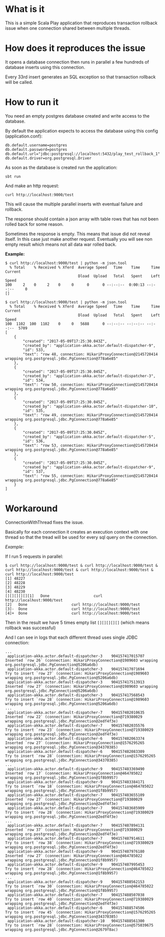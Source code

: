 # What is it

This is a simple Scala Play application that reproduces transaction rollback issue when one connection shared between multiple threads.

# How does it reproduces the issue

It opens a database connection then runs in parallel a few hundreds of database inserts using this connection.

Every 33rd insert generates an SQL exception so that transaction rollback will be called.

# How to run it

You need an empty postgres database created and write access to the database.

By default the application expects to access the database using this config (application.conf):
    
    db.default.username=postgres
    db.default.password=postgres
    db.default.url="jdbc:postgresql://localhost:5432/play_test_rollback_1"
    db.default.driver=org.postgresql.Driver

As soon as the database is created run the application:

    sbt run

And make an http request:

    curl http://localhost:9000/test

This will cause the multiple parallel inserts with eventual failure and rollback.

The response should contain a json array with table rows that has not been rolled back for some reason.

Sometimes the response is empty. This means that issue did not reveal itself. In this case just make another request. Eventually you will see non empty result which means not all data war rolled back.


**Example:**
    
    $ curl http://localhost:9000/test | python -m json.tool
      % Total    % Received % Xferd  Average Speed   Time    Time     Time  Current
                                     Dload  Upload   Total   Spent    Left  Speed
    100     2    0     2    0     0      0      0 --:--:--  0:00:13 --:--:--     0
    []

    $ curl http://localhost:9000/test | python -m json.tool
      % Total    % Received % Xferd  Average Speed   Time    Time     Time  Current
                                     Dload  Upload   Total   Spent    Left  Speed
    100  1102  100  1102    0     0   5688      0 --:--:-- --:--:-- --:--:--  5709
    [
        {
            "created": "2017-05-09T17:25:30.043Z",
            "created_by": "application-akka.actor.default-dispatcher-9",
            "id": 533,
            "text": "row 48, connection: HikariProxyConnection@2145720414 wrapping org.postgresql.jdbc.PgConnection@778a6e85"
        },
        {
            "created": "2017-05-09T17:25:30.045Z",
            "created_by": "application-akka.actor.default-dispatcher-3",
            "id": 534,
            "text": "row 50, connection: HikariProxyConnection@2145720414 wrapping org.postgresql.jdbc.PgConnection@778a6e85"
        },
        {
            "created": "2017-05-09T17:25:30.045Z",
            "created_by": "application-akka.actor.default-dispatcher-10",
            "id": 535,
            "text": "row 49, connection: HikariProxyConnection@2145720414 wrapping org.postgresql.jdbc.PgConnection@778a6e85"
        },
        {
            "created": "2017-05-09T17:25:30.045Z",
            "created_by": "application-akka.actor.default-dispatcher-5",
            "id": 536,
            "text": "row 53, connection: HikariProxyConnection@2145720414 wrapping org.postgresql.jdbc.PgConnection@778a6e85"
        },
        {
            "created": "2017-05-09T17:25:30.045Z",
            "created_by": "application-akka.actor.default-dispatcher-9",
            "id": 537,
            "text": "row 55, connection: HikariProxyConnection@2145720414 wrapping org.postgresql.jdbc.PgConnection@778a6e85"
        }
    ]


# Workaround

ConnectionWithThread fixes the issue. 

Basically for each connection it creates an execution context with one thread so that the tread will be used for every sql query on the connection.

*Example:*

If I run 5 requests in parallel:
    
    $ curl http://localhost:9000/test & curl http://localhost:9000/test & curl http://localhost:9000/test & curl http://localhost:9000/test & curl http://localhost:9000/test
    [1] 48227
    [2] 48228
    [3] 48229
    [4] 48230
    [][][][][][1]   Done                    curl http://localhost:9000/test
    [2]   Done                    curl http://localhost:9000/test
    [3]-  Done                    curl http://localhost:9000/test
    [4]+  Done                    curl http://localhost:9000/test

Then in the result we have 5 times empty list `[][][][][]` (which means rollback was successful)

And I can see in logs that each different thread uses single JDBC connection:

    ...    
     application-akka.actor.default-dispatcher-3	904157417015707 				Inserted `row 26` (connection: HikariProxyConnection@1989603 wrapping org.postgresql.jdbc.PgConnection@5206a6db)
     application-akka.actor.default-dispatcher-3	904157417071694 		Try to insert `row 27` (connection: HikariProxyConnection@1989603 wrapping org.postgresql.jdbc.PgConnection@5206a6db)
     application-akka.actor.default-dispatcher-3	904157417513913 				Inserted `row 27` (connection: HikariProxyConnection@1989603 wrapping org.postgresql.jdbc.PgConnection@5206a6db)
     application-akka.actor.default-dispatcher-3	904157417568543 		Try to insert `row 28` (connection: HikariProxyConnection@1989603 wrapping org.postgresql.jdbc.PgConnection@5206a6db)
    ...
     application-akka.actor.default-dispatcher-7	904157482010635 				Inserted `row 22` (connection: HikariProxyConnection@719380029 wrapping org.postgresql.jdbc.PgConnection@2edf4f3e)
     application-akka.actor.default-dispatcher-7	904157482035576 		Try to insert `row 23` (connection: HikariProxyConnection@719380029 wrapping org.postgresql.jdbc.PgConnection@2edf4f3e)
     application-akka.actor.default-dispatcher-6	904157482063374 				Inserted `row 27` (connection: HikariProxyConnection@1576295265 wrapping org.postgresql.jdbc.PgConnection@34370385)
     application-akka.actor.default-dispatcher-6	904157482083309 		Try to insert `row 28` (connection: HikariProxyConnection@1576295265 wrapping org.postgresql.jdbc.PgConnection@34370385)
    ...
     application-akka.actor.default-dispatcher-9	904157483369490 				Inserted `row 17` (connection: HikariProxyConnection@464785022 wrapping org.postgresql.jdbc.PgConnection@1f8b9957)
     application-akka.actor.default-dispatcher-9	904157483384171 		Try to insert `row 18` (connection: HikariProxyConnection@464785022 wrapping org.postgresql.jdbc.PgConnection@1f8b9957)
     application-akka.actor.default-dispatcher-7	904157483655109 				Inserted `row 27` (connection: HikariProxyConnection@719380029 wrapping org.postgresql.jdbc.PgConnection@2edf4f3e)
     application-akka.actor.default-dispatcher-7	904157483685909 		Try to insert `row 28` (connection: HikariProxyConnection@719380029 wrapping org.postgresql.jdbc.PgConnection@2edf4f3e)
    ...
     application-akka.actor.default-dispatcher-7	904157487894131 				Inserted `row 37` (connection: HikariProxyConnection@719380029 wrapping org.postgresql.jdbc.PgConnection@2edf4f3e)
     application-akka.actor.default-dispatcher-7	904157487914611 		Try to insert `row 38` (connection: HikariProxyConnection@719380029 wrapping org.postgresql.jdbc.PgConnection@2edf4f3e)
     application-akka.actor.default-dispatcher-9	904157487976180 				Inserted `row 27` (connection: HikariProxyConnection@464785022 wrapping org.postgresql.jdbc.PgConnection@1f8b9957)
     application-akka.actor.default-dispatcher-9	904157487995453 		Try to insert `row 28` (connection: HikariProxyConnection@464785022 wrapping org.postgresql.jdbc.PgConnection@1f8b9957)
    ...
     application-akka.actor.default-dispatcher-9	904157488562153 		Try to insert `row 30` (connection: HikariProxyConnection@464785022 wrapping org.postgresql.jdbc.PgConnection@1f8b9957)
     application-akka.actor.default-dispatcher-7	904157488507038 		Try to insert `row 40` (connection: HikariProxyConnection@719380029 wrapping org.postgresql.jdbc.PgConnection@2edf4f3e)
     application-akka.actor.default-dispatcher-6	904157488574506 		Try to insert `row 45` (connection: HikariProxyConnection@1576295265 wrapping org.postgresql.jdbc.PgConnection@34370385)
     application-akka.actor.default-dispatcher-10	904157488561300 		Try to insert `row 28` (connection: HikariProxyConnection@575039675 wrapping org.postgresql.jdbc.PgConnection@2679f8ac)
